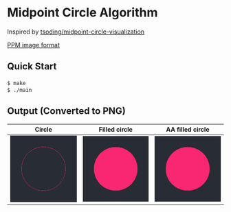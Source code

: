# Midpoint Circle Algorithm

Inspired by [tsoding/midpoint-circle-visualization](https://github.com/tsoding/midpoint-circle-visualization)

[PPM image format](https://en.wikipedia.org/wiki/Netpbm)

## Quick Start

```console
$ make
$ ./main
```
## Output (Converted to PNG)

Circle | Filled circle | AA filled circle
:-:|:-:|:-:
![Circle](img/circle.png) | ![Filled circle](img/filled_circle.png) | ![AA filled circle](img/anti_aliased_filled_circle.png)
